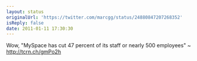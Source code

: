 ```yaml
---
layout: status
originalUrl: 'https://twitter.com/marcgg/status/24880847207268352'
isReply: false
date: 2011-01-11 17:30:30
---
```


Wow, "MySpace has cut 47 percent of its staff or nearly 500 employees" ~ http://tcrn.ch/gmPo2h
